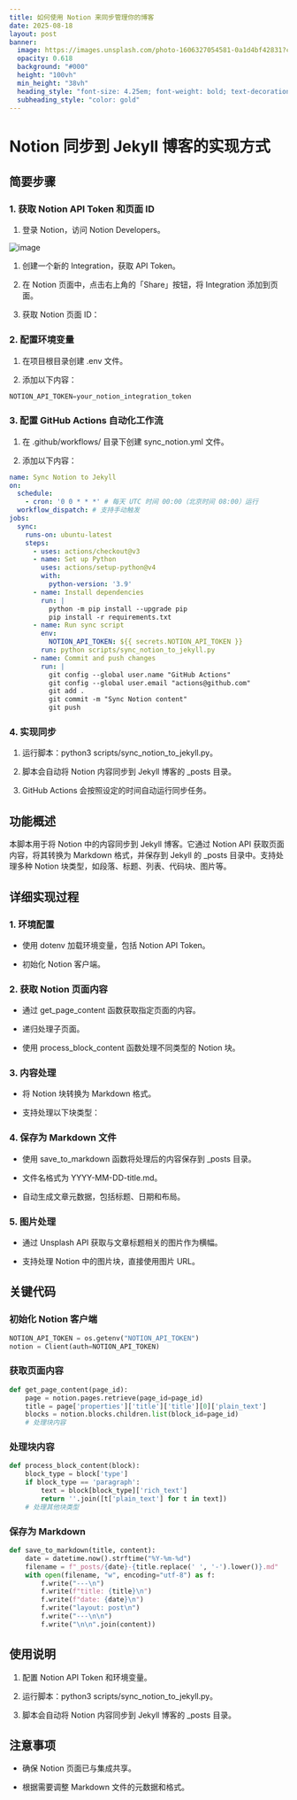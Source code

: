 ```yaml
---
title: 如何使用 Notion 来同步管理你的博客
date: 2025-08-18
layout: post
banner:
  image: https://images.unsplash.com/photo-1606327054581-0a1d4bf42831?crop=entropy&cs=tinysrgb&fit=max&fm=jpg&ixid=M3w2OTIwMzJ8MHwxfHJhbmRvbXx8fHx8fHx8fDE3NTU1MjEzNjV8&ixlib=rb-4.1.0&q=80&w=1080
  opacity: 0.618
  background: "#000"
  height: "100vh"
  min_height: "38vh"
  heading_style: "font-size: 4.25em; font-weight: bold; text-decoration: underline"
  subheading_style: "color: gold"
---
```


# Notion 同步到 Jekyll 博客的实现方式

## 简要步骤

### 1. 获取 Notion API Token 和页面 ID

1. 登录 Notion，访问 Notion Developers。

![image](https://prod-files-secure.s3.us-west-2.amazonaws.com/a7a0cc5a-89b9-4cda-8686-1fba0ca52f40/d19c1afe-dea5-4312-9333-786b0ba83054/image.png?X-Amz-Algorithm=AWS4-HMAC-SHA256&X-Amz-Content-Sha256=UNSIGNED-PAYLOAD&X-Amz-Credential=ASIAZI2LB466QB42HZYT%2F20250818%2Fus-west-2%2Fs3%2Faws4_request&X-Amz-Date=20250818T124924Z&X-Amz-Expires=3600&X-Amz-Security-Token=IQoJb3JpZ2luX2VjEFwaCXVzLXdlc3QtMiJHMEUCIQCBeL6LHXAt0pbEd41AI14cdARx4dqm2B4vfcawxaQb5QIgFlqSzlembiRm8kNPYBw2fXrM3NWdIPw8F20hwioLAUwqiAQIpf%2F%2F%2F%2F%2F%2F%2F%2F%2F%2FARAAGgw2Mzc0MjMxODM4MDUiDPsVVQlvQ0Zf%2Bg7Q8yrcA3A%2Bnq6oG4F03BRB2882VHngNppyI4MC%2BGlwHaCRX7g9VOyjZil9V7cRM8AvOAFmVQmRi6kKi6mfQUa8eAf6pe3sM8EhfEBAzgeriR4bBWSlOZmlz0DsMulFoS99Xl%2FDTPT1fCGw9o2DXGuCcy0dnR3Vq5%2FCr%2F9B7XwIMqa%2BXDTCWAf1%2BcEF%2FxP4BvZB6OwWOIPzdejSsn%2BRjE6I8D7DbzCGNkFrMQl7vxcTsVdSe1oZPcxIfK4uRdzkwy7NXRKza8u8i3nB%2BiI9He03QY%2B%2FBTKNaE2XqRugpwzzNklPPXSKzGBfr7X3AswSbU%2F1VgtCAgO8GLVzUY4UGgxeMFFZ66zWyO8PRmkJ2nqlACYAK5uppdeiSoV8Wlto2GQIC6wamipVbtyCJMfHsXF261EnK%2FtVFhiyd45XEGp0zpadxEfxYQi%2FoxLHz7%2FoEM%2Bw3oaPWFl%2BSzaxg0TVBx2Uf%2Fr8vAxIg5yex0VITWdhKohbeUDa7i4awB%2BEBRmiu1oYUQgEeBS5gf%2BYZbL3R55M89TB0j0AAjZjaulrHjOybuuOdoLyau11NtDdc6Z4CyLkGgKQAY0fwC4qlt4Uwpj%2B3LA6adzXKBS1UfGp1niIcpCAyEJPzGxW56jUxkIsLHqIMI2ojMUGOqUBTKYOg8YW8NRiSwK%2FokihiaBPDrS9UL1eAlRzrd8n1OqhAAQxNT4BURv8Dnvsxfuq0isLxnIlVT6d5pUbDWXKw2R3ie1VRKKGvgvOng9uRzRBoekpZveDrSgF5Ktz7IHe2HyJkyIbwAeHFCdD4I4Nz2NapcUhm8W8SRz4RWOOHWJezLNbRMDWcSPc8PUdEF9LYPD1ksHRdzhP3AWQnvvJ7ymSz8Gn&X-Amz-Signature=2a734b0e6ec09336e2b08bdd027e46712701eb40f85673b2046d49d5479ef13c&X-Amz-SignedHeaders=host&x-amz-checksum-mode=ENABLED&x-id=GetObject)

1. 创建一个新的 Integration，获取 API Token。

1. 在 Notion 页面中，点击右上角的「Share」按钮，将 Integration 添加到页面。

1. 获取 Notion 页面 ID：


### 2. 配置环境变量

1. 在项目根目录创建 .env 文件。

1. 添加以下内容：

```javascript
NOTION_API_TOKEN=your_notion_integration_token
```

### 3. 配置 GitHub Actions 自动化工作流

1. 在 .github/workflows/ 目录下创建 sync_notion.yml 文件。

1. 添加以下内容：

```yaml
name: Sync Notion to Jekyll
on:
  schedule:
    - cron: '0 0 * * *' # 每天 UTC 时间 00:00（北京时间 08:00）运行
  workflow_dispatch: # 支持手动触发
jobs:
  sync:
    runs-on: ubuntu-latest
    steps:
      - uses: actions/checkout@v3
      - name: Set up Python
        uses: actions/setup-python@v4
        with:
          python-version: '3.9'
      - name: Install dependencies
        run: |
          python -m pip install --upgrade pip
          pip install -r requirements.txt
      - name: Run sync script
        env:
          NOTION_API_TOKEN: ${{ secrets.NOTION_API_TOKEN }}
        run: python scripts/sync_notion_to_jekyll.py
      - name: Commit and push changes
        run: |
          git config --global user.name "GitHub Actions"
          git config --global user.email "actions@github.com"
          git add .
          git commit -m "Sync Notion content"
          git push
```

### 4. 实现同步

1. 运行脚本：python3 scripts/sync_notion_to_jekyll.py。

1. 脚本会自动将 Notion 内容同步到 Jekyll 博客的 _posts 目录。

1. GitHub Actions 会按照设定的时间自动运行同步任务。

## 功能概述

本脚本用于将 Notion 中的内容同步到 Jekyll 博客。它通过 Notion API 获取页面内容，将其转换为 Markdown 格式，并保存到 Jekyll 的 _posts 目录中。支持处理多种 Notion 块类型，如段落、标题、列表、代码块、图片等。

## 详细实现过程

### 1. 环境配置

- 使用 dotenv 加载环境变量，包括 Notion API Token。

- 初始化 Notion 客户端。

### 2. 获取 Notion 页面内容

- 通过 get_page_content 函数获取指定页面的内容。

- 递归处理子页面。

- 使用 process_block_content 函数处理不同类型的 Notion 块。

### 3. 内容处理

- 将 Notion 块转换为 Markdown 格式。

- 支持处理以下块类型：


### 4. 保存为 Markdown 文件

- 使用 save_to_markdown 函数将处理后的内容保存到 _posts 目录。

- 文件名格式为 YYYY-MM-DD-title.md。

- 自动生成文章元数据，包括标题、日期和布局。

### 5. 图片处理

- 通过 Unsplash API 获取与文章标题相关的图片作为横幅。

- 支持处理 Notion 中的图片块，直接使用图片 URL。

## 关键代码

### 初始化 Notion 客户端

```python
NOTION_API_TOKEN = os.getenv("NOTION_API_TOKEN")
notion = Client(auth=NOTION_API_TOKEN)
```

### 获取页面内容

```python
def get_page_content(page_id):
    page = notion.pages.retrieve(page_id=page_id)
    title = page['properties']['title']['title'][0]['plain_text']
    blocks = notion.blocks.children.list(block_id=page_id)
    # 处理块内容
```

### 处理块内容

```python
def process_block_content(block):
    block_type = block['type']
    if block_type == 'paragraph':
        text = block[block_type]['rich_text']
        return ''.join([t['plain_text'] for t in text])
    # 处理其他块类型
```

### 保存为 Markdown

```python
def save_to_markdown(title, content):
    date = datetime.now().strftime("%Y-%m-%d")
    filename = f"_posts/{date}-{title.replace(' ', '-').lower()}.md"
    with open(filename, "w", encoding="utf-8") as f:
        f.write("---\n")
        f.write(f"title: {title}\n")
        f.write(f"date: {date}\n")
        f.write("layout: post\n")
        f.write("---\n\n")
        f.write("\n\n".join(content))
```

## 使用说明

1. 配置 Notion API Token 和环境变量。

1. 运行脚本：python3 scripts/sync_notion_to_jekyll.py。

1. 脚本会自动将 Notion 内容同步到 Jekyll 博客的 _posts 目录。

## 注意事项

- 确保 Notion 页面已与集成共享。

- 根据需要调整 Markdown 文件的元数据和格式。